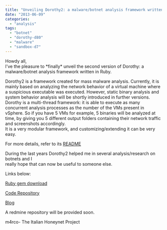 ```yaml
---
title: "Unveiling Dorothy2: a malware/botnet analysis framework written in Ruby."
date: "2013-06-09"
categories: 
  - "analysis"
tags: 
  - "botnet"
  - "dorothy-d80"
  - "malware"
  - "sandbox-d7"
---
```


Howdy all,  
I've the pleasure to \*finally\* unveil the second version of Dorothy: a malware/botnet analysis framework written in Ruby.  
  
Dorothy2 is a framework created for mass malware analysis. Currently, it is mainly based on analyzing the network behavior of a virtual machine where a suspicious executable was executed. However, static binary analysis and system behavior analysis will be shortly introduced in further versions.  
Dorothy is a multi-thread framework: it is able to execute as many concurrent analysis processes as the number of the VMs present in vSphere. So if you have 5 VMs for example, 5 binaries will be analyzed at time, by giving you 5 different output folders containing their network traffic and screenshots accordingly.  
It is a very modular framework, and customizing/extending it can be very easy.  
  
For more details, refer to its [README](https://github.com/m4rco-/dorothy2/blob/master/README.md)  
  
  
During the last years Dorothy2 helped me in several analysis/research on botnets and I  
really hope that can now be useful to someone else.  
  
Links below:  
  
[Ruby gem download](https://rubygems.org/gems/dorothy2)  
  
[Code Repository](https://github.com/m4rco-/dorothy2)  
  
[Blog](https://www.honeynet.it)  
  
  
A redmine repository will be provided soon.  
  
  
m4rco- 
The Italian Honeynet Project
